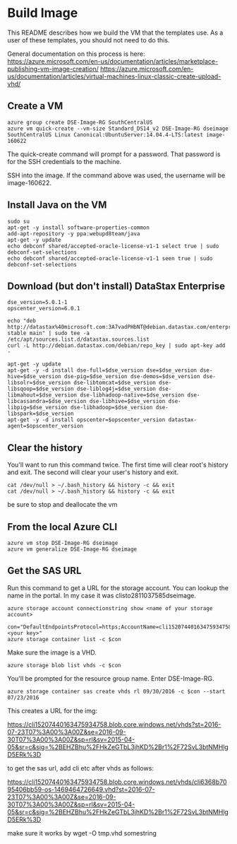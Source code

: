 # Build Image

This README describes how we build the VM that the templates use.  As a user of these templates, you should not need to do this.

General documentation on this process is here:
https://azure.microsoft.com/en-us/documentation/articles/marketplace-publishing-vm-image-creation/
https://azure.microsoft.com/en-us/documentation/articles/virtual-machines-linux-classic-create-upload-vhd/

## Create a VM
 
    azure group create DSE-Image-RG SouthCentralUS
    azure vm quick-create --vm-size Standard_DS14_v2 DSE-Image-RG dseimage SouthCentralUS Linux Canonical:UbuntuServer:14.04.4-LTS:latest image-160622

The quick-create command will prompt for a password.  That password is for the SSH credentials to the machine.

SSH into the image.  If the command above was used, the username will be image-160622.

## Install Java on the VM

    sudo su
    apt-get -y install software-properties-common
    add-apt-repository -y ppa:webupd8team/java
    apt-get -y update
    echo debconf shared/accepted-oracle-license-v1-1 select true | sudo debconf-set-selections
    echo debconf shared/accepted-oracle-license-v1-1 seen true | sudo debconf-set-selections

## Download (but don't install) DataStax Enterprise

    dse_version=5.0.1-1
    opscenter_version=6.0.1
    
    echo "deb http://datastax%40microsoft.com:3A7vadPHbNT@debian.datastax.com/enterprise stable main" | sudo tee -a /etc/apt/sources.list.d/datastax.sources.list
    curl -L http://debian.datastax.com/debian/repo_key | sudo apt-key add -
    
    apt-get -y update
    apt-get -y -d install dse-full=$dse_version dse=$dse_version dse-hive=$dse_version dse-pig=$dse_version dse-demos=$dse_version dse-libsolr=$dse_version dse-libtomcat=$dse_version dse-libsqoop=$dse_version dse-liblog4j=$dse_version dse-libmahout=$dse_version dse-libhadoop-native=$dse_version dse-libcassandra=$dse_version dse-libhive=$dse_version dse-libpig=$dse_version dse-libhadoop=$dse_version dse-libspark=$dse_version
    apt-get -y -d install opscenter=$opscenter_version datastax-agent=$opscenter_version

## Clear the history

You'll want to run this command twice.  The first time will clear root's history and exit.  The second will clear your user's history and exit.

    cat /dev/null > ~/.bash_history && history -c && exit
    cat /dev/null > ~/.bash_history && history -c && exit

be sure to stop and deallocate the vm

## From the local Azure CLI 
    azure vm stop DSE-Image-RG dseimage
    azure vm generalize DSE-Image-RG dseimage
 
## Get the SAS URL

Run this command to get a URL for the storage account.  You can lookup the name in the portal.  In my case it was clisto2811037585dseimage.

    azure storage account connectionstring show <name of your storage account>

    con="DefaultEndpointsProtocol=https;AccountName=cli15207440163475934758;AccountKey=<your key>"
    azure storage container list -c $con

Make sure the image is a VHD.

    azure storage blob list vhds -c $con

You'll be prompted for the resource group name.  Enter DSE-Image-RG.

    azure storage container sas create vhds rl 09/30/2016 -c $con --start 07/23/2016

This creates a URL for the img:

https://cli15207440163475934758.blob.core.windows.net/vhds?st=2016-07-23T07%3A00%3A00Z&se=2016-09-30T07%3A00%3A00Z&sp=rl&sv=2015-04-05&sr=c&sig=%2BEHZBhu%2FHkZeGTbL3jhKD%2Br1%2F72SvL3btNMHlgD5ERk%3D

to get the sas url, add cli etc after vhds as follows:

https://cli15207440163475934758.blob.core.windows.net/vhds/cli6368b7095406bb59-os-1469464726649.vhd?st=2016-07-23T07%3A00%3A00Z&se=2016-09-30T07%3A00%3A00Z&sp=rl&sv=2015-04-05&sr=c&sig=%2BEHZBhu%2FHkZeGTbL3jhKD%2Br1%2F72SvL3btNMHlgD5ERk%3D

make sure it works by wget -O tmp.vhd somestring